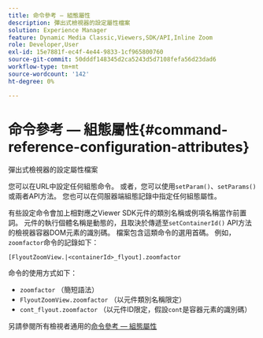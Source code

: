 ```yaml
---
title: 命令參考 — 組態屬性
description: 彈出式檢視器的設定屬性檔案
solution: Experience Manager
feature: Dynamic Media Classic,Viewers,SDK/API,Inline Zoom
role: Developer,User
exl-id: 15e7881f-ec4f-4e44-9833-1cf965800760
source-git-commit: 50dddf148345d2ca5243d5d7108fefa56d23dad6
workflow-type: tm+mt
source-wordcount: '142'
ht-degree: 0%

---
```


# 命令參考 — 組態屬性{#command-reference-configuration-attributes}

彈出式檢視器的設定屬性檔案

您可以在URL中設定任何組態命令。 或者，您可以使用`setParam()`、`setParams()`或兩者API方法。 您也可以在伺服器端組態記錄中指定任何組態屬性。

有些設定命令會加上相對應之Viewer SDK元件的類別名稱或例項名稱當作前置詞。 元件的執行個體名稱是動態的，且取決於傳遞至`setContainerId()` API方法的檢視器容器DOM元素的識別碼。 檔案包含這類命令的選用首碼。 例如，`zoomfactor`命令的記錄如下：

`[FlyoutZoomView.|<containerId>_flyout].zoomfactor`

命令的使用方式如下：

* `zoomfactor` （簡短語法）
* `FlyoutZoomView.zoomfactor` （以元件類別名稱限定）
* `cont_flyout.zoomfactor` （以元件ID限定，假設`cont`是容器元素的識別碼）

另請參閱所有檢視者通用的[命令參考 — 組態屬性](../../../r-html5-viewer-20-cmdref-configattrib/r-html5-viewer-20-cmdref-configattrib.md#concept-850e0f2c49b949deb7cfbfd330d329bd)
